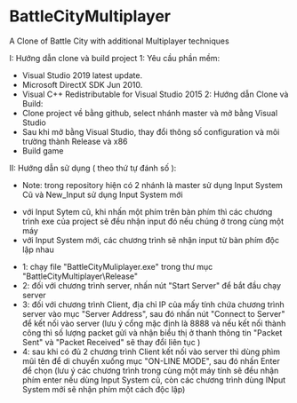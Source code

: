 # BattleCityMultiplayer
A Clone of Battle City with additional Multiplayer techniques


I: Hướng dẫn clone và build project
 1: Yêu cầu phần mềm:
 - Visual Studio 2019 latest update.
 - Microsoft DirectX SDK Jun 2010.
 - Visual C++ Redistributable for Visual Studio 2015
 2: Hướng dẫn Clone và Build:
 - Clone project về bằng github, select nhánh master và mở bằng Visual Studio
 - Sau khi mở bằng Visual Studio, thay đổi thông số configuration và môi trường thành Release và x86
 - Build game

II: Hướng dẫn sử dụng ( theo thứ tự đánh số ):

- Note: trong repository hiện có 2 nhánh là master sử dụng Input System Cũ và New_Input sử dụng Input System mới 
 + với Input Sytem cũ, khi nhấn một phím trên bàn phím thì các chương trình exe của project sẽ đều nhận input đó nếu chúng ở trong cùng một máy
 + với Input System mới, các chương trình sẽ nhận input từ bàn phím độc lập nhau

- 1: chạy file "BattleCityMuliplayer.exe" trong thư mục "BattleCityMultiplayer\Release"
- 2: đối với chương trình server, nhấn nút "Start Server" để bắt đầu chạy server
- 3: đối với chương trình Client, địa chỉ IP của mấy tính chứa chương trình server vào mục "Server Address", sau đó nhấn nút "Connect to Server" để kết nối vào server
     (lưu ý cổng mặc định là 8888 và nếu kết nối thành công thì số lượng packet gửi và nhận biểu thị ở thanh thông tin "Packet Sent" và "Packet Received" sẽ thay đổi liên tục )
- 4: sau khi có đủ 2 chương trình Client kết nối vào server thì dùng phìm mũi tên để di chuyển xuống mục "ON-LINE MODE", sau đó nhấn Enter để chọn
     (lưu ý các chương trình trong cùng một máy tính sẽ đều nhận phím enter nếu dùng Input System cũ, còn các chương trình dùng INput System mới sẽ nhận phím một cách độc lập)
